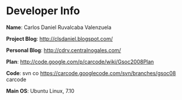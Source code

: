 # Developer Info #

**Name**: Carlos Daniel Ruvalcaba Valenzuela

**Project Blog**: http://clsdaniel.blogspot.com/

**Personal Blog**: http://cdrv.centralnogales.com/

**Plan**: http://code.google.com/p/carcode/wiki/Gsoc2008Plan

**Code**: svn co https://carcode.googlecode.com/svn/branches/gsoc08 carcode

**Main OS**: Ubuntu Linux, 7.10